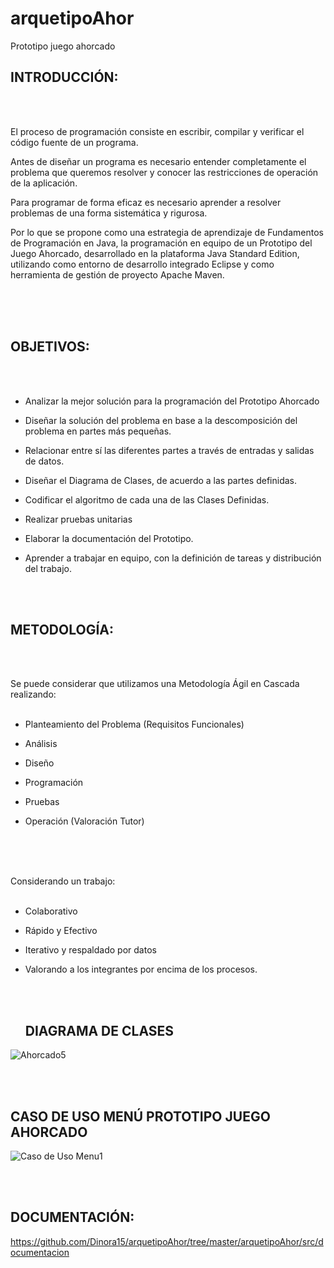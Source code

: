 # arquetipoAhor
Prototipo juego ahorcado


<h2 CENTER BOLD>INTRODUCCIÓN: </H2 CENTER BOLD>
<BR>
  <BR>
 

El proceso de programación consiste en escribir, compilar y verificar el código fuente de un programa. 

Antes de diseñar un programa es necesario entender completamente el problema que queremos resolver y conocer las restricciones de operación de la aplicación. 

Para programar de forma eficaz es necesario aprender a resolver problemas de una forma sistemática y rigurosa. 

Por lo que se propone como una estrategia de aprendizaje de Fundamentos de Programación en Java, la programación en equipo de un Prototipo del Juego Ahorcado, desarrollado en la plataforma Java Standard Edition, utilizando como entorno de desarrollo integrado Eclipse y como herramienta de gestión de proyecto Apache Maven. 

 <BR>
  <BR>
    <BR>

<H2 CENTER BOLD> OBJETIVOS: </H2 CENTER BOLD>
<BR>
  <BR>
 

- Analizar la mejor solución para la programación del Prototipo Ahorcado 

- Diseñar la solución del problema en base a la descomposición del problema en partes más pequeñas. 

- Relacionar entre sí las diferentes partes a través de entradas y salidas de datos. 

- Diseñar el Diagrama de Clases, de acuerdo a las partes definidas. 

- Codificar el algoritmo de cada una de las Clases Definidas. 

- Realizar pruebas unitarias  

- Elaborar la documentación del Prototipo. 

- Aprender a trabajar en equipo, con la definición de tareas y distribución del trabajo. 
<BR>
  <BR>
 

<H2 CENTER BOLD>METODOLOGÍA:</H2 CENTER BOLD>
<BR>
  <BR>

 

Se puede considerar que utilizamos una Metodología Ágil en Cascada realizando: 
<BR>
 <BR>

- Planteamiento del Problema (Requisitos Funcionales) 

- Análisis 

- Diseño 

- Programación 

- Pruebas 

- Operación (Valoración Tutor) 
<BR>
  <BR>
 <BR>

 

Considerando un trabajo: 
<BR>
<BR>
- Colaborativo 

- Rápido y Efectivo 

- Iterativo y respaldado por datos 

- Valorando a los integrantes por encima de los procesos. 
  
  <br>
  <br>
  <h2 BOLD>DIAGRAMA DE CLASES</H2 BOLD>
  
  
 ![Ahorcado5](https://user-images.githubusercontent.com/108556884/232639236-66ca06df-0aa4-4eca-a865-86ea9da279ec.png)
 
  <br>
  <br>
  <H2 BOLD>CASO DE USO MENÚ PROTOTIPO JUEGO AHORCADO</H2 BOLD>
  
  
  
  ![Caso de Uso Menu1](https://user-images.githubusercontent.com/108556884/232643689-78949944-43c9-453f-ab90-deac9e4e4217.png)
  
  
  
  
   <br>
  <br>
  <H2 BOLD>DOCUMENTACIÓN:</H2 BOLD>
  
  
  
  https://github.com/Dinora15/arquetipoAhor/tree/master/arquetipoAhor/src/documentacion
  
  
  
  

 
  
   
    
    
    
    

